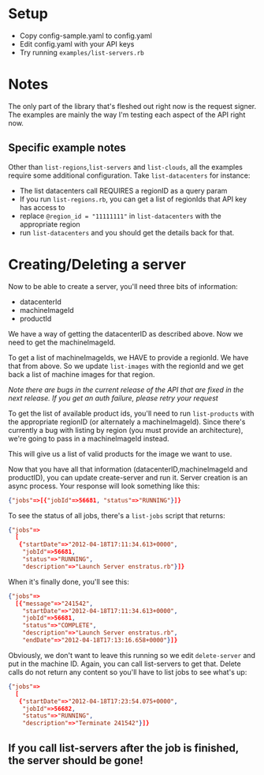 # Setup

- Copy config-sample.yaml to config.yaml
- Edit config.yaml with your API keys
- Try running `examples/list-servers.rb`

# Notes
The only part of the library that's fleshed out right now is the request signer.
The examples are mainly the way I'm testing each aspect of the API right now.

## Specific example notes
Other than `list-regions`,`list-servers` and `list-clouds`, all the examples require some additional configuration. Take `list-datacenters` for instance:

- The list datacenters call REQUIRES a regionID as a query param
- If you run `list-regions.rb`, you can get a list of regionIds that API key has access to
- replace `@region_id = "11111111"` in `list-datacenters` with the appropriate region
- run `list-datacenters` and you should get the details back for that.


# Creating/Deleting a server
Now to be able to create a server, you'll need three bits of information:

- datacenterId
- machineImageId
- productId

We have a way of getting the datacenterID as described above. Now we need to get the machineImageId.

To get a list of machineImageIds, we HAVE to provide a regionId. We have that from above. So we update `list-images` with the regionId and we get back a list of machine images for that region.

_Note there are bugs in the current release of the API that are fixed in the next release. If you get an auth failure, please retry your request_

To get the list of available product ids, you'll need to run `list-products` with the appropriate regionID (or alternately a machineImageId). Since there's currently a bug with listing by region (you must provide an architecture), we're going to pass in a machineImageId instead.

This will give us a list of valid products for the image we want to use.

Now that you have all that information (datacenterID,machineImageId and productID), you can update create-server and run it. Server creation is an async process. Your response will look something like this:

```json
{"jobs"=>[{"jobId"=>56681, "status"=>"RUNNING"}]}
```

To see the status of all jobs, there's a `list-jobs` script that returns:

```json
{"jobs"=>
  [
   {"startDate"=>"2012-04-18T17:11:34.613+0000",
    "jobId"=>56681,
    "status"=>"RUNNING",
    "description"=>"Launch Server enstratus.rb"}]}
```

When it's finally done, you'll see this:

```json
{"jobs"=>
  [{"message"=>"241542",
    "startDate"=>"2012-04-18T17:11:34.613+0000",
    "jobId"=>56681,
    "status"=>"COMPLETE",
    "description"=>"Launch Server enstratus.rb",
    "endDate"=>"2012-04-18T17:13:16.658+0000"}]}
```

Obviously, we don't want to leave this running so we edit `delete-server` and put in the machine ID. Again, you can call list-servers to get that. Delete calls do not return any content so you'll have to list jobs to see what's up:

```json
{"jobs"=>
  [
   {"startDate"=>"2012-04-18T17:23:54.075+0000",
    "jobId"=>56682,
    "status"=>"RUNNING",
    "description"=>"Terminate 241542"}]}
```

If you call list-servers after the job is finished, the server should be gone!
- 

